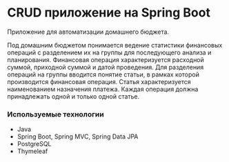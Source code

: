 # <curs> CRUD приложение на Spring Boot
Приложение для автоматизации домашнего бюджета.
  
  Под домашним бюджетом понимается ведение статистики финансовых операций с разделением их на группы для последующего анализа и планирования. Финансовая операция характеризуется расходной суммой, приходной суммой и датой проведения. Для разделения операций на группы вводится понятие статьи, в рамках которой производится финансовая операция. Статья характеризуется наименованием назначения платежа. Каждая операция должна принадлежать одной и только одной статье.
  
### Используемые технологии
  
  - Java
  - Spring Boot, Spring MVC, Spring Data JPA
  - PostgreSQL
  - Thymeleaf
